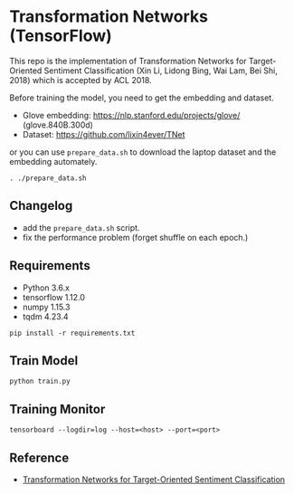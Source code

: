 # Transformation Networks (TensorFlow)

This repo is the implementation of Transformation Networks for Target-Oriented Sentiment Classification (Xin Li, Lidong Bing, Wai Lam, Bei Shi, 2018) which is accepted by ACL 2018.

Before training the model, you need to get the embedding and dataset.

- Glove embedding: https://nlp.stanford.edu/projects/glove/ (glove.840B.300d)
- Dataset: https://github.com/lixin4ever/TNet

or you can use `prepare_data.sh` to download the laptop dataset and the embedding automately.

```
. ./prepare_data.sh
```

## Changelog

- add the `prepare_data.sh` script.
- fix the performance problem (forget shuffle on each epoch.)

## Requirements

- Python 3.6.x
- tensorflow 1.12.0
- numpy 1.15.3
- tqdm 4.23.4

```
pip install -r requirements.txt
```

## Train Model

```
python train.py
```

## Training Monitor

```
tensorboard --logdir=log --host=<host> --port=<port>
```

## Reference
- <a href='https://ai.tencent.com/ailab/media/publications/acl/Transformation_Networks_for_Target-Oriented_Sentiment_Classification.pdf'>Transformation Networks for Target-Oriented Sentiment Classification</a>